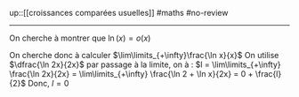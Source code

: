 up::[[croissances comparées usuelles]]
#maths #no-review 

---

On cherche à montrer que $\ln(x) = o(x)$

On cherche donc à calculer $\lim\limits_{+\infty}\frac{\ln x}{x}$
On utilise $\dfrac{\ln 2x}{2x}$
par passage à la limite, on à :
$l = \lim\limits_{+\infty} \frac{\ln 2x}{2x} = \lim\limits_{+\infty} \frac{\ln 2 + \ln x}{2x} = 0 + \frac{l}{2}$
Donc, $l = 0$
